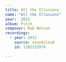 ```yaml
---
title: All the Illusions
name: "All the Illusions"
year:  2022
album: Pitch
composer: Rob Nelson
recordingz:
  - year: 2022
    source: soundcloud
    id: 1202233978
 
---
```


